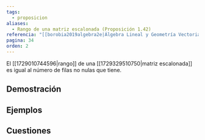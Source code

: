 ```yaml
---
tags:
  - proposicion
aliases:
  - Rango de una matriz escalonada (Proposición 1.42)
referencia: "[[borobia2019algebra2e|Álgebra Lineal y Geometría Vectorial (2a ed)]]"
pagina: 34
orden: 2
---
```

El [[1729010744596|rango]] de una [[1729329510750|matriz escalonada]] es igual al número de filas no nulas que tiene.

## Demostración

## Ejemplos

## Cuestiones
